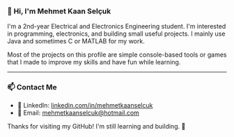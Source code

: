 ### 👋 Hi, I'm Mehmet Kaan Selçuk

I'm a 2nd-year Electrical and Electronics Engineering student. I'm interested in programming, electronics, and building small useful projects. I mainly use Java and sometimes C or MATLAB for my work.

Most of the projects on this profile are simple console-based tools or games that I made to improve my skills and have fun while learning.

---

### 📫 Contact Me

- 💼 LinkedIn: [linkedin.com/in/mehmetkaanselcuk](https://www.linkedin.com/in/mehmetkaanselcuk)  
- 📧 Email: mehmetkaanselcuk@hotmail.com

Thanks for visiting my GitHub! I'm still learning and building. 🚀


